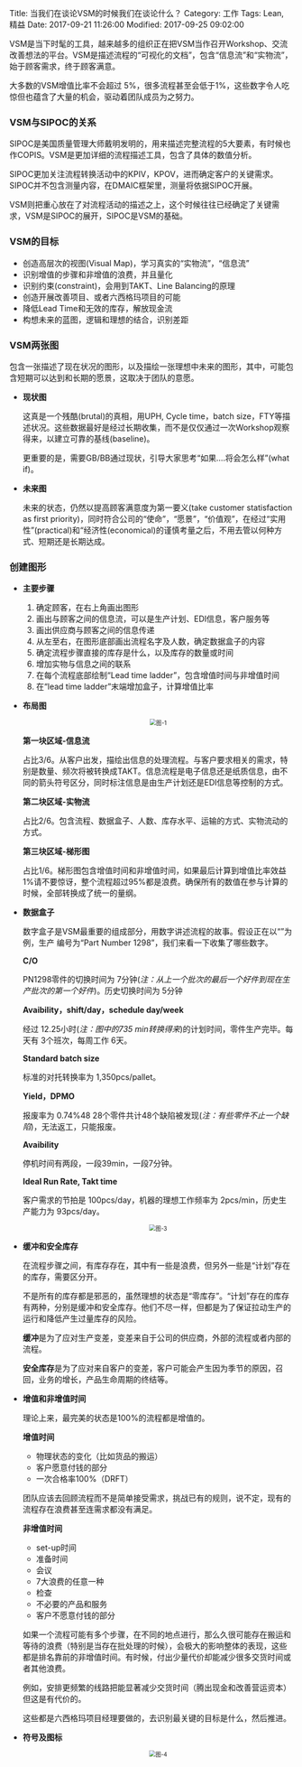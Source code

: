 Title: 当我们在谈论VSM的时候我们在谈论什么？
Category: 工作
Tags: Lean, 精益
Date: 2017-09-21 11:26:00
Modified: 2017-09-25 09:02:00

VSM是当下时髦的工具，越来越多的组织正在把VSM当作召开Workshop、交流改善想法的平台。VSM是描述流程的“可视化的文档”，包含“信息流”和“实物流”，始于顾客需求，终于顾客满意。

大多数的VSM增值比率不会超过 5%，很多流程甚至会低于1%，这些数字令人吃惊但也蕴含了大量的机会，驱动着团队成员为之努力。

### VSM与SIPOC的关系

SIPOC是美国质量管理大师戴明发明的，用来描述完整流程的5大要素，有时候也作COPIS。VSM是更加详细的流程描述工具，包含了具体的数值分析。

SIPOC更加关注流程转换活动中的KPIV，KPOV，进而确定客户的关键需求。SIPOC并不包含测量内容，在DMAIC框架里，测量将依据SIPOC开展。

VSM则把重心放在了对流程活动的描述之上，这个时候往往已经确定了关键需求，VSM是SIPOC的展开，SIPOC是VSM的基础。


### VSM的目标

-  创造高层次的视图(Visual Map)，学习真实的“实物流”，“信息流”
-  识别增值的步骤和非增值的浪费，并且量化
-  识别约束(constraint)，会用到TAKT、Line Balancing的原理
-  创造开展改善项目、或者六西格玛项目的可能
-  降低Lead Time和无效的库存，解放现金流
-  构想未来的蓝图，逻辑和理想的结合，识别差距

### VSM两张图

包含一张描述了现在状况的图形，以及描绘一张理想中未来的图形，其中，可能包含短期可以达到和长期的愿景，这取决于团队的意愿。

- **现状图**

 	这真是一个残酷(brutal)的真相，用UPH, Cycle time，batch size，FTY等描述状况。这些数据最好是经过长期收集，而不是仅仅通过一次Workshop观察得来，以建立可靠的基线(baseline)。

 	更重要的是，需要GB/BB通过现状，引导大家思考“如果....将会怎么样”(what if)。

- **未来图**

 	未来的状态，仍然以提高顾客满意度为第一要义(take customer statisfaction as first priority)，同时符合公司的“使命”，“愿景”，“价值观”，在经过“实用性”(practical)和“经济性(economical)的谨慎考量之后，不用去管以何种方式、短期还是长期达成。

### 创建图形

- **主要步骤**

 	1. 确定顾客，在右上角画出图形
 	2. 画出与顾客之间的信息流，可以是生产计划、EDI信息，客户服务等
 	3. 画出供应商与顾客之间的信息传递
 	4. 从左至右，在图形底部画出流程名字及人数，确定数据盒子的内容
 	5. 确定流程步骤直接的库存是什么，以及库存的数量或时间
 	6. 增加实物与信息之间的联系
 	7. 在每个流程底部绘制“Lead time ladder”，包含增值时间与非增值时间
 	8. 在“lead time ladder”末端增加盒子，计算增值比率

- **布局图**

 	<p align="center"><img src="{filename}/images/2017-09-20-dang-wo-men-tan-lun-VSM-de-shi-shi-hou-wo-men-zai-tan-lun-shen-me-1.jpg" alt="图-1" style="zoom: 70%"></p>

 	**第一块区域-信息流**

 	占比3/6。从客户出发，描绘出信息的处理流程。与客户要求相关的需求，特别是数量、频次将被转换成TAKT。信息流程是电子信息还是纸质信息，由不同的箭头符号区分，同时标注信息是由生产计划还是EDI信息等控制的方式。

 	**第二块区域-实物流**

 	占比2/6。包含流程、数据盒子、人数、库存水平、运输的方式、实物流动的方式。

 	**第三块区域-梯形图**

 	占比1/6。梯形图包含增值时间和非增值时间，如果最后计算到增值比率效益 1%请不要惊讶，整个流程超过95%都是浪费。确保所有的数值在参与计算的时候，全部转换成了统一的量纲。

- **数据盒子**

 	数字盒子是VSM最重要的组成部分，用数字讲述流程的故事。假设正在以“”为例，生产 编号为“Part Number 1298”，我们来看一下收集了哪些数字。

 	**C/O** 

 	PN1298零件的切换时间为 7分钟(*注：从上一个批次的最后一个好件到现在生产批次的第一个好件*)。历史切换时间为 5分钟
	
	**Avaibility，shift/day，schedule day/week**

 	经过 12.25小时(*注：图中的735 min转换得来*)的计划时间，零件生产完毕。每天有 3个班次，每周工作 6天。
	
	**Standard batch size**

 	标准的对托转换率为 1,350pcs/pallet。

	**Yield，DPMO**

 	报废率为 0.74%48 28个零件共计48个缺陷被发现(*注：有些零件不止一个缺陷*)，无法返工，只能报废。

	**Avaibility**

 	停机时间有两段，一段39min，一段7分钟。

	**Ideal Run Rate, Takt time**

 	客户需求的节拍是 100pcs/day，机器的理想工作频率为 2pcs/min，历史生产能力为 93pcs/day。

 	<p align="center"><img src="{filename}/images/2017-09-20-dang-wo-men-tan-lun-VSM-de-shi-shi-hou-wo-men-zai-tan-lun-shen-me-3.jpg" alt="图-3" style="zoom: 70%"></p>

- **缓冲和安全库存**

 	在流程步骤之间，有库存存在，其中有一些是浪费，但另外一些是“计划”存在的库存，需要区分开。

 	不是所有的库存都是邪恶的，虽然理想的状态是“零库存”。“计划”存在的库存有两种，分别是缓冲和安全库存。他们不尽一样，但都是为了保证拉动生产的运行和降低产生过量库存的风险。

 	**缓冲**是为了应对生产变差，变差来自于公司的供应商，外部的流程或者内部的流程。

 	**安全库存**是为了应对来自客户的变差，客户可能会产生因为季节的原因，召回，业务的增长，产品生命周期的终结等。

- **增值和非增值时间**

 	理论上来，最完美的状态是100%的流程都是增值的。

 	**增值时间**

 	- 物理状态的变化（比如货品的搬运）
 	- 客户愿意付钱的部分
 	- 一次合格率100%（DRFT）
 	
 	团队应该去回顾流程而不是简单接受需求，挑战已有的规则，说不定，现有的流程存在浪费甚至连需求都没有满足。

 	**非增值时间**

 	- set-up时间
 	- 准备时间
 	- 会议
 	- 7大浪费的任意一种
 	- 检查
 	- 不必要的产品和服务
 	- 客户不愿意付钱的部分

 	如果一个流程可能有多个步骤，在不同的地点进行，那么久很可能存在搬运和等待的浪费（特别是当存在批处理的时候），会极大的影响整体的表现，这些都是排名靠前的非增值时间。有时候，付出少量代价却能减少很多交货时间或者其他浪费。

 	例如，安排更频繁的线路把能显著减少交货时间（腾出现金和改善营运资本）但这是有代价的。

 	这些都是六西格玛项目经理要做的，去识别最关键的目标是什么，然后推进。

- **符号及图标**

 	<p align="center"><img src="{filename}/images/2017-09-20-dang-wo-men-tan-lun-VSM-de-shi-shi-hou-wo-men-zai-tan-lun-shen-me-4.jpg" alt="图-4" style="zoom: 70%"></p>